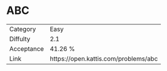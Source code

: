 # ABC

<table>
    <tr>
        <td>Category</td>
        <td>Easy</td>
    </tr>
    <tr>
        <td>Diffulty</td>
        <td>2.1</td>
    </tr>
    <tr>
        <td>Acceptance</td>
        <td>41.26 %</td>
    </tr>
    <tr>
        <td>Link</td>
        <td>https://open.kattis.com/problems/abc</td>
    </tr>
</table>